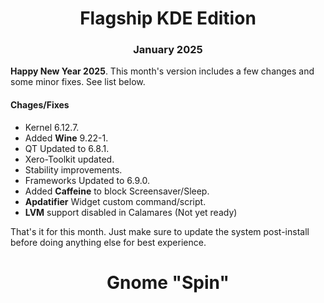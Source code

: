 <h1 align="center">Flagship KDE Edition</h1>

<h3 align="center">January 2025</h3>

**Happy New Year 2025**. This month's version includes a few changes and some minor fixes. See list below.

#### Chages/Fixes

- Kernel 6.12.7.
- Added **Wine** 9.22-1.
- QT Updated to 6.8.1.
- Xero-Toolkit updated.
- Stability improvements.
- Frameworks Updated to 6.9.0.
- Added **Caffeine** to block Screensaver/Sleep.
- **Apdatifier** Widget custom command/script.
- **LVM** support disabled in Calamares (Not yet ready)

That's it for this month. Just make sure to update the system post-install before doing anything else for best experience.

<h1 align="center">Gnome "Spin"</h1>
